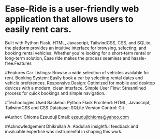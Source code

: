 # Ease-Ride is a user-friendly web application that allows users to easily rent cars. 

Built with Python Flask, HTML, Javascript, TailwindCSS, CSS, and SQLite, the platform provides an intuitive interface for browsing, selecting, and booking rental vehicles. Whether you're looking for a short-term rental or long-term solution, Ease ride makes the process seamless and hassle-free.Features

#Features
Car Listings: Browse a wide selection of vehicles available for rent.
Booking System: Easily book a car by selecting rental dates and vehicle preferences.
Responsive Design: Optimized for mobile and desktop devices with a modern, clean interface.
Simple User Flow: Streamlined process for quick bookings and simple navigation.

#Technologies Used
Backend: Python Flask
Frontend: HTML, Javascript, TailwindCSS and CSS
Database: SQLite
Version Control: Git

#Author: Chioma Ezeuduji
Email: ezeudujichioma@yahoo.com

#Acknowledgement
Dhikrullah A. Abdullah insightful feedback and invaluable expertise was instrumental in shaping this work.

